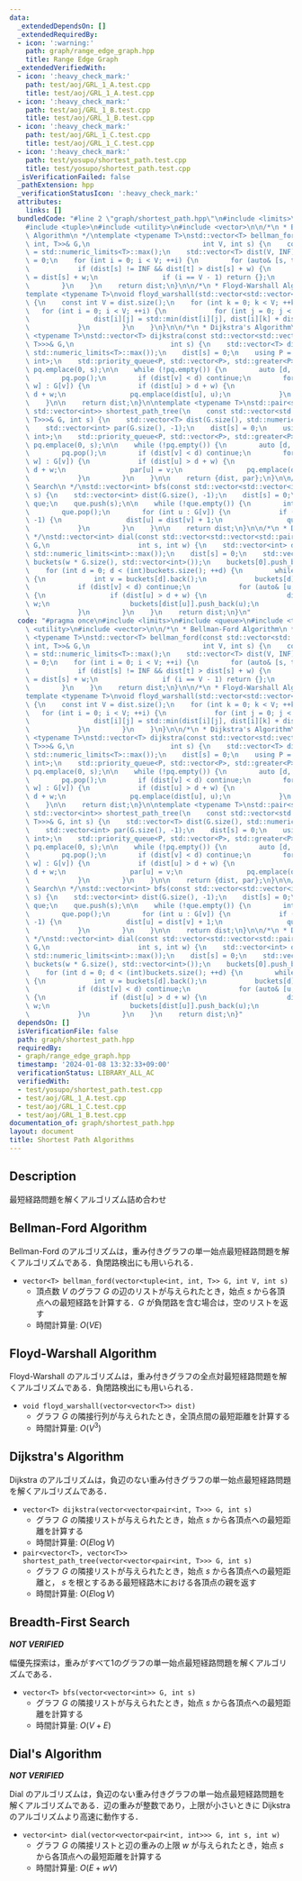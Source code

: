 ```yaml
---
data:
  _extendedDependsOn: []
  _extendedRequiredBy:
  - icon: ':warning:'
    path: graph/range_edge_graph.hpp
    title: Range Edge Graph
  _extendedVerifiedWith:
  - icon: ':heavy_check_mark:'
    path: test/aoj/GRL_1_A.test.cpp
    title: test/aoj/GRL_1_A.test.cpp
  - icon: ':heavy_check_mark:'
    path: test/aoj/GRL_1_B.test.cpp
    title: test/aoj/GRL_1_B.test.cpp
  - icon: ':heavy_check_mark:'
    path: test/aoj/GRL_1_C.test.cpp
    title: test/aoj/GRL_1_C.test.cpp
  - icon: ':heavy_check_mark:'
    path: test/yosupo/shortest_path.test.cpp
    title: test/yosupo/shortest_path.test.cpp
  _isVerificationFailed: false
  _pathExtension: hpp
  _verificationStatusIcon: ':heavy_check_mark:'
  attributes:
    links: []
  bundledCode: "#line 2 \"graph/shortest_path.hpp\"\n#include <limits>\n#include <queue>\n\
    #include <tuple>\n#include <utility>\n#include <vector>\n\n/*\n * Bellman-Ford\
    \ Algorithm\n */\ntemplate <typename T>\nstd::vector<T> bellman_ford(const std::vector<std::tuple<int,\
    \ int, T>>& G,\n                            int V, int s) {\n    constexpr T INF\
    \ = std::numeric_limits<T>::max();\n    std::vector<T> dist(V, INF);\n    dist[s]\
    \ = 0;\n    for (int i = 0; i < V; ++i) {\n        for (auto& [s, t, w] : G) {\n\
    \            if (dist[s] != INF && dist[t] > dist[s] + w) {\n                dist[t]\
    \ = dist[s] + w;\n                if (i == V - 1) return {};\n            }\n\
    \        }\n    }\n    return dist;\n}\n\n/*\n * Floyd-Warshall Algorithm\n */\n\
    template <typename T>\nvoid floyd_warshall(std::vector<std::vector<T>>& dist)\
    \ {\n    const int V = dist.size();\n    for (int k = 0; k < V; ++k) {\n     \
    \   for (int i = 0; i < V; ++i) {\n            for (int j = 0; j < V; ++j) {\n\
    \                dist[i][j] = std::min(dist[i][j], dist[i][k] + dist[k][j]);\n\
    \            }\n        }\n    }\n}\n\n/*\n * Dijkstra's Algorithm\n */\ntemplate\
    \ <typename T>\nstd::vector<T> dijkstra(const std::vector<std::vector<std::pair<int,\
    \ T>>>& G,\n                        int s) {\n    std::vector<T> dist(G.size(),\
    \ std::numeric_limits<T>::max());\n    dist[s] = 0;\n    using P = std::pair<T,\
    \ int>;\n    std::priority_queue<P, std::vector<P>, std::greater<P>> pq;\n   \
    \ pq.emplace(0, s);\n\n    while (!pq.empty()) {\n        auto [d, v] = pq.top();\n\
    \        pq.pop();\n        if (dist[v] < d) continue;\n        for (auto& [u,\
    \ w] : G[v]) {\n            if (dist[u] > d + w) {\n                dist[u] =\
    \ d + w;\n                pq.emplace(dist[u], u);\n            }\n        }\n\
    \    }\n\n    return dist;\n}\n\ntemplate <typename T>\nstd::pair<std::vector<T>,\
    \ std::vector<int>> shortest_path_tree(\n    const std::vector<std::vector<std::pair<int,\
    \ T>>>& G, int s) {\n    std::vector<T> dist(G.size(), std::numeric_limits<T>::max());\n\
    \    std::vector<int> par(G.size(), -1);\n    dist[s] = 0;\n    using P = std::pair<T,\
    \ int>;\n    std::priority_queue<P, std::vector<P>, std::greater<P>> pq;\n   \
    \ pq.emplace(0, s);\n\n    while (!pq.empty()) {\n        auto [d, v] = pq.top();\n\
    \        pq.pop();\n        if (dist[v] < d) continue;\n        for (auto& [u,\
    \ w] : G[v]) {\n            if (dist[u] > d + w) {\n                dist[u] =\
    \ d + w;\n                par[u] = v;\n                pq.emplace(dist[u], u);\n\
    \            }\n        }\n    }\n\n    return {dist, par};\n}\n\n/*\n * Breadth-First\
    \ Search\n */\nstd::vector<int> bfs(const std::vector<std::vector<int>>& G, int\
    \ s) {\n    std::vector<int> dist(G.size(), -1);\n    dist[s] = 0;\n    std::queue<int>\
    \ que;\n    que.push(s);\n\n    while (!que.empty()) {\n        int v = que.front();\n\
    \        que.pop();\n        for (int u : G[v]) {\n            if (dist[u] ==\
    \ -1) {\n                dist[u] = dist[v] + 1;\n                que.push(u);\n\
    \            }\n        }\n    }\n\n    return dist;\n}\n\n/*\n * Dial's Algorithm\n\
    \ */\nstd::vector<int> dial(const std::vector<std::vector<std::pair<int, int>>>&\
    \ G,\n                      int s, int w) {\n    std::vector<int> dist(G.size(),\
    \ std::numeric_limits<int>::max());\n    dist[s] = 0;\n    std::vector<std::vector<int>>\
    \ buckets(w * G.size(), std::vector<int>());\n    buckets[0].push_back(s);\n\n\
    \    for (int d = 0; d < (int)buckets.size(); ++d) {\n        while (!buckets[d].empty())\
    \ {\n            int v = buckets[d].back();\n            buckets[d].pop_back();\n\
    \            if (dist[v] < d) continue;\n            for (auto& [u, w] : G[v])\
    \ {\n                if (dist[u] > d + w) {\n                    dist[u] = d +\
    \ w;\n                    buckets[dist[u]].push_back(u);\n                }\n\
    \            }\n        }\n    }\n    return dist;\n}\n"
  code: "#pragma once\n#include <limits>\n#include <queue>\n#include <tuple>\n#include\
    \ <utility>\n#include <vector>\n\n/*\n * Bellman-Ford Algorithm\n */\ntemplate\
    \ <typename T>\nstd::vector<T> bellman_ford(const std::vector<std::tuple<int,\
    \ int, T>>& G,\n                            int V, int s) {\n    constexpr T INF\
    \ = std::numeric_limits<T>::max();\n    std::vector<T> dist(V, INF);\n    dist[s]\
    \ = 0;\n    for (int i = 0; i < V; ++i) {\n        for (auto& [s, t, w] : G) {\n\
    \            if (dist[s] != INF && dist[t] > dist[s] + w) {\n                dist[t]\
    \ = dist[s] + w;\n                if (i == V - 1) return {};\n            }\n\
    \        }\n    }\n    return dist;\n}\n\n/*\n * Floyd-Warshall Algorithm\n */\n\
    template <typename T>\nvoid floyd_warshall(std::vector<std::vector<T>>& dist)\
    \ {\n    const int V = dist.size();\n    for (int k = 0; k < V; ++k) {\n     \
    \   for (int i = 0; i < V; ++i) {\n            for (int j = 0; j < V; ++j) {\n\
    \                dist[i][j] = std::min(dist[i][j], dist[i][k] + dist[k][j]);\n\
    \            }\n        }\n    }\n}\n\n/*\n * Dijkstra's Algorithm\n */\ntemplate\
    \ <typename T>\nstd::vector<T> dijkstra(const std::vector<std::vector<std::pair<int,\
    \ T>>>& G,\n                        int s) {\n    std::vector<T> dist(G.size(),\
    \ std::numeric_limits<T>::max());\n    dist[s] = 0;\n    using P = std::pair<T,\
    \ int>;\n    std::priority_queue<P, std::vector<P>, std::greater<P>> pq;\n   \
    \ pq.emplace(0, s);\n\n    while (!pq.empty()) {\n        auto [d, v] = pq.top();\n\
    \        pq.pop();\n        if (dist[v] < d) continue;\n        for (auto& [u,\
    \ w] : G[v]) {\n            if (dist[u] > d + w) {\n                dist[u] =\
    \ d + w;\n                pq.emplace(dist[u], u);\n            }\n        }\n\
    \    }\n\n    return dist;\n}\n\ntemplate <typename T>\nstd::pair<std::vector<T>,\
    \ std::vector<int>> shortest_path_tree(\n    const std::vector<std::vector<std::pair<int,\
    \ T>>>& G, int s) {\n    std::vector<T> dist(G.size(), std::numeric_limits<T>::max());\n\
    \    std::vector<int> par(G.size(), -1);\n    dist[s] = 0;\n    using P = std::pair<T,\
    \ int>;\n    std::priority_queue<P, std::vector<P>, std::greater<P>> pq;\n   \
    \ pq.emplace(0, s);\n\n    while (!pq.empty()) {\n        auto [d, v] = pq.top();\n\
    \        pq.pop();\n        if (dist[v] < d) continue;\n        for (auto& [u,\
    \ w] : G[v]) {\n            if (dist[u] > d + w) {\n                dist[u] =\
    \ d + w;\n                par[u] = v;\n                pq.emplace(dist[u], u);\n\
    \            }\n        }\n    }\n\n    return {dist, par};\n}\n\n/*\n * Breadth-First\
    \ Search\n */\nstd::vector<int> bfs(const std::vector<std::vector<int>>& G, int\
    \ s) {\n    std::vector<int> dist(G.size(), -1);\n    dist[s] = 0;\n    std::queue<int>\
    \ que;\n    que.push(s);\n\n    while (!que.empty()) {\n        int v = que.front();\n\
    \        que.pop();\n        for (int u : G[v]) {\n            if (dist[u] ==\
    \ -1) {\n                dist[u] = dist[v] + 1;\n                que.push(u);\n\
    \            }\n        }\n    }\n\n    return dist;\n}\n\n/*\n * Dial's Algorithm\n\
    \ */\nstd::vector<int> dial(const std::vector<std::vector<std::pair<int, int>>>&\
    \ G,\n                      int s, int w) {\n    std::vector<int> dist(G.size(),\
    \ std::numeric_limits<int>::max());\n    dist[s] = 0;\n    std::vector<std::vector<int>>\
    \ buckets(w * G.size(), std::vector<int>());\n    buckets[0].push_back(s);\n\n\
    \    for (int d = 0; d < (int)buckets.size(); ++d) {\n        while (!buckets[d].empty())\
    \ {\n            int v = buckets[d].back();\n            buckets[d].pop_back();\n\
    \            if (dist[v] < d) continue;\n            for (auto& [u, w] : G[v])\
    \ {\n                if (dist[u] > d + w) {\n                    dist[u] = d +\
    \ w;\n                    buckets[dist[u]].push_back(u);\n                }\n\
    \            }\n        }\n    }\n    return dist;\n}"
  dependsOn: []
  isVerificationFile: false
  path: graph/shortest_path.hpp
  requiredBy:
  - graph/range_edge_graph.hpp
  timestamp: '2024-01-08 13:32:33+09:00'
  verificationStatus: LIBRARY_ALL_AC
  verifiedWith:
  - test/yosupo/shortest_path.test.cpp
  - test/aoj/GRL_1_A.test.cpp
  - test/aoj/GRL_1_C.test.cpp
  - test/aoj/GRL_1_B.test.cpp
documentation_of: graph/shortest_path.hpp
layout: document
title: Shortest Path Algorithms
---
```


## Description

最短経路問題を解くアルゴリズム詰め合わせ

## Bellman-Ford Algorithm

Bellman-Ford のアルゴリズムは，重み付きグラフの単一始点最短経路問題を解くアルゴリズムである．負閉路検出にも用いられる．

- `vector<T> bellman_ford(vector<tuple<int, int, T>> G, int V, int s)`
    - 頂点数 $V$ のグラフ $G$ の辺のリストが与えられたとき，始点 $s$ から各頂点への最短経路を計算する．$G$ が負閉路を含む場合は，空のリストを返す
    - 時間計算量: $O(VE)$

## Floyd-Warshall Algorithm

Floyd-Warshall のアルゴリズムは，重み付きグラフの全点対最短経路問題を解くアルゴリズムである．負閉路検出にも用いられる．

- `void floyd_warshall(vector<vector<T>> dist)`
    - グラフ $G$ の隣接行列が与えられたとき，全頂点間の最短距離を計算する
    - 時間計算量: $O(V^3)$

## Dijkstra's Algorithm

Dijkstra のアルゴリズムは，負辺のない重み付きグラフの単一始点最短経路問題を解くアルゴリズムである．

- `vector<T> dijkstra(vector<vector<pair<int, T>>> G, int s)`
    - グラフ $G$ の隣接リストが与えられたとき，始点 $s$ から各頂点への最短距離を計算する
    - 時間計算量: $O(E \log V)$
- `pair<vector<T>, vector<T>> shortest_path_tree(vector<vector<pair<int, T>>> G, int s)`
    - グラフ $G$ の隣接リストが与えられたとき，始点 $s$ から各頂点への最短距離と， $s$ を根とするある最短経路木における各頂点の親を返す
    - 時間計算量: $O(E \log V)$

## Breadth-First Search

***NOT VERIFIED***

幅優先探索は，重みがすべて1のグラフの単一始点最短経路問題を解くアルゴリズムである．

- `vector<T> bfs(vector<vector<int>> G, int s)`
    - グラフ $G$ の隣接リストが与えられたとき，始点 $s$ から各頂点への最短距離を計算する
    - 時間計算量: $O(V + E)$

## Dial's Algorithm

***NOT VERIFIED***

Dial のアルゴリズムは，負辺のない重み付きグラフの単一始点最短経路問題を解くアルゴリズムである．辺の重みが整数であり，上限が小さいときに Dijkstra のアルゴリズムより高速に動作する．

- `vector<int> dial(vector<vector<pair<int, int>>> G, int s, int w)`
    - グラフ $G$ の隣接リストと辺の重みの上限 $w$ が与えられたとき，始点 $s$ から各頂点への最短距離を計算する
    - 時間計算量: $O(E + wV)$